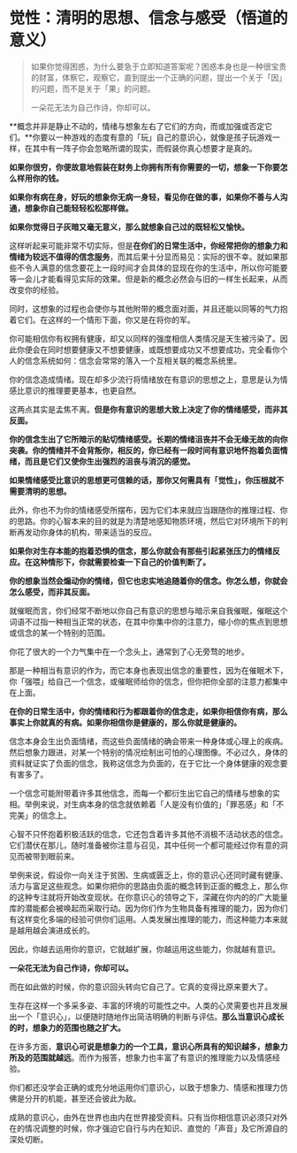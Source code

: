 # 觉性：清明的思想、信念与感受（悟道的意义）

> 如果你觉得困惑，为什么要急于立即知道答案呢？困惑本身也是一种很宝贵的财富，体察它，观察它，直到提出一个正确的问题，提出一个关于「因」的问题，而不是关于「果」的问题。
>
> 一朵花无法为自己作诗，你却可以。

**概念并非是静止不动的，情绪与想象左右了它们的方向，而或加强或否定它们。**你要以一种游戏的态度有意的「玩」自己的意识心，就像是孩子玩游戏一样，在其中有一阵子你会忽略所谓的现实，而假装你真心想要才是真的。

**如果你很穷，你便故意地假装在财务上你拥有所有你需要的一切，想象一下你要怎么样用你的钱。**

**如果你有病在身，好玩的想象你无病一身轻，看见你在做的事，如果你不善与人沟通，想象你自己能轻轻松松那样做。**

**如果你觉得日子灰暗又毫无意义，那么就想象自己过的既轻松又愉快。**

这样听起来可能非常不切实际，但是**在你们的日常生活中，你经常把你的想象力和情绪为较远不值得的信念服务**，而其后果十分显而易见：实际的很不幸。就如果那些不令人满意的信念要花上一段时间才会具体的显现在你的生活中，所以你可能要等一会儿才能看得见实际的效果。但是新的概念必然会与旧的一样生长起来，从而改变你的经验。

同时，这想象的过程也会使你与其他附带的概念面对面，并且还能以同等的气力抱着它们。在这样的一个情形下面，你又是在将你的军。

你可能相信你有权拥有健康，却又以同样的强度相信人类情况是天生被污染了。因此你便会在同时想要健康又不想要健康，或既想要成功又不想要成功，完全看你个人的信念系统如何：信念会常常的落入一个互相关联的概念系统里。

你的信念造成情绪。现在却多少流行将情绪放在有意识的思想之上，意思是认为情感比意识的推理要更基本，也更自然。

这两点其实是孟焦不离。**但是你有意识的思想大致上决定了你的情绪感受，而非其反面。**

**你的信念生出了它所暗示的贴切情绪感受。长期的情绪沮丧并不会无缘无故的向你突袭。你的情绪并不会背叛你，相反的，你已经有一段时间有意识地怀抱着负面情绪，而且是它们又使你生出强烈的沮丧与消沉的感觉。**

**如果情绪感受比意识的思想更可信赖的话，那你又何需具有「觉性」，你压根就不需要清明的思想。**

此外，你也不为你的情绪感受所摆布，因为它们本来就应当跟随你的推理过程、你的思路。你的心智本来的目的就是为清楚地感知物质环境，然后它对环境所下的判断再发动你身体的机构，带来适当的反应。

**如果你对生存本能的抱着恐惧的信念，那么你就会有那些引起紧张压力的情绪反应。在这种情形下，你就需要检查一下自己的价值判断了。**

**你的想象当然会煽动你的情绪，但它也忠实地追随着你的信念。你怎么想，你就会怎么感受，而非其反面。**

就催眠而言，你们经常不断地以你自己有意识的思想与暗示来自我催眠，催眠这个词语不过指一种相当正常的状态，在其中你集中你的注意力，缩小你的焦点到思想或信念的某一个特别的范围。

你花了很大的一个力气集中在一个念头上，通常到了心无旁骛的地步。

那是一种相当有意识的作为，而它本身也表现出信念的重要性，因为在催眠术下，你「强喂」给自己一个信念，或催眠师给你的信念，但你把你全部的注意力都集中在上面。

**在你的日常生活中，你的情绪和行为都跟着你的信念走，如果你相信你有病，那么事实上你就真的有病。如果你相信你是健康的，那么你就是健康的。**

信念本身会生出负面情绪，而这些负面情绪的确会带来一种身体或心理上的疾病。然后想象力跟进，对某一个特别的情况绘制出可怕的心理图像。不必过久，身体的资料就证实了负面的信念，我称这信念为负面的，在于它比一个身体健康的观念要有害多了。

一个信念可能附带着许多其他信念，而每一个都衍生出它自己的情绪与想象的实相。举例来说，对生病本身的信念就依赖着「人是没有价值的」「罪恶感」和「不完美」的信念上。

心智不只怀抱着积极活跃的信念，它还包含着许多其他不消极不活动状态的信念。它们潜伏在那儿，随时准备被你注意与召见，其中任何一个都可能经过你有意的洞见而被带到眼前来。

举例来说，假设你一向关注于贫困、生病或匮乏上，你的意识心还同时藏有健康、活力与富足这些观念。如果你把你的思路由负面的概念转到正面的概念上，那么你的这种专注就将开始改变现状。在你意识心的领导之下，深藏在你内的的广大能量库的潜能都会被唤起而采取行动。因为你们作为生物具备有推理的能力，因为你们有这样变化多端的经验可供你们运用。人类发展出推理的能力，而这种能力本来就是越用越会演进成长的。

因此，你越去运用你的意识，它就越扩展，你越运用这些能力，你就越有意识。

**一朵花无法为自己作诗，你却可以。**

而在如此做的时候，你的意识回头转向它自己了。它真的变得比原来要大了。

生存在这样一个多采多姿、丰富的环境的可能性之中。人类的心灵需要也并且发展出一个「意识心」，以便随时随地作出简洁明确的判断与评估。**那么当意识心成长的时，想象力的范围也随之扩大。**

在许多方面，**意识心可说是想象力的一个工具，意识心所具有的知识越多，想象力所及的范围就越远**。而作为报答，想象力也丰富了有意识的推理能力以及情感经验。

你们都还没学会正确的或充分地运用你们意识心，以致于想象力、情感和推理力仿佛是分开的机能，甚至还会彼此为敌。

成熟的意识心，由外在世界也由内在世界接受资料。只有当你相信意识必须只对外在的情况调整的时候，你才强迫它自行与内在知识、直觉的「声音」及它所源自的深处切断。



